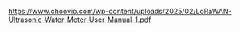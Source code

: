 https://www.choovio.com/wp-content/uploads/2025/02/LoRaWAN-Ultrasonic-Water-Meter-User-Manual-1.pdf

